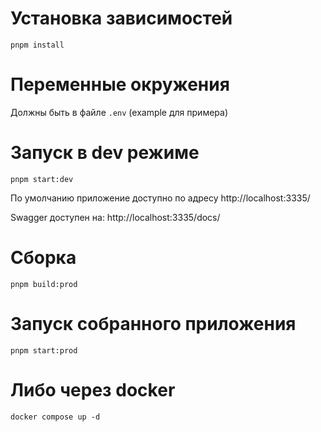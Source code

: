 # Установка зависимостей
`pnpm install`

# Переменные окружения
Должны быть в файле `.env` (example для примера)

# Запуск в dev режиме
`pnpm start:dev`

По умолчанию приложение доступно по адресу http://localhost:3335/

Swagger доступен на: http://localhost:3335/docs/

# Сборка
`pnpm build:prod`

# Запуск собранного приложения
`pnpm start:prod`

# Либо через docker
`docker compose up -d`